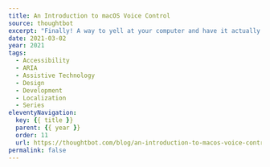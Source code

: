 ```yaml
---
title: An Introduction to macOS Voice Control
source: thoughtbot
excerpt: "Finally! A way to yell at your computer and have it actually listen"
date: 2021-03-02
year: 2021
tags:
  - Accessibility
  - ARIA
  - Assistive Technology
  - Design
  - Development
  - Localization
  - Series
eleventyNavigation:
  key: {{ title }}
  parent: {{ year }}
  order: 11
  url: https://thoughtbot.com/blog/an-introduction-to-macos-voice-control
permalink: false
---
```

